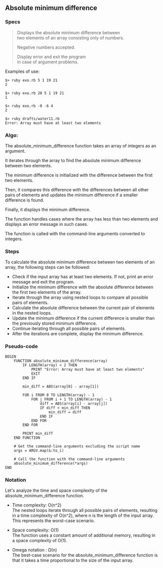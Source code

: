 ## Absolute minimum difference

### Specs

> Displays the absolute minimum difference between<br>
> two elements of an array consisting only of numbers.
> 
> Negative numbers accepted.
> 
> Display error and exit the program<br>
> in case of argument problems.

Examples of use:

```
$> ruby exo.rb 5 1 19 21
2
```
```
$> ruby exo.rb 20 5 1 19 21
1
```
```
$> ruby exo.rb -8 -6 4
2
```
```
$> ruby drafts/water11.rb
Error: Array must have at least two elements
```

### Algo:

The absolute_minimum_difference function takes an array of integers as an argument.

It iterates through the array to find the absolute minimum difference between two elements. 

The minimum difference is initialized with the difference between the first two elements.

Then, it compares this difference with the differences between all other pairs of elements and updates the minimum difference if a smaller difference is found.

Finally, it displays the minimum difference.

The function handles cases where the array has less than two elements and displays an error message in such cases.

The function is called with the command-line arguments converted to integers.

### Steps

To calculate the absolute minimum difference between two elements of an array, the following steps can be followed:

  
  - Check if the input array has at least two elements. If not, print an error message and exit the program.
  - Initialize the minimum difference with the absolute difference between the first two elements of the array.
  - Iterate through the array using nested loops to compare all possible pairs of elements.
  - Calculate the absolute difference between the current pair of elements in the nested loops.
  - Update the minimum difference if the current difference is smaller than the previously stored minimum difference.
  - Continue iterating through all possible pairs of elements.
  - After the iterations are complete, display the minimum difference.


### Pseudo-code

```
BEGIN
    FUNCTION absolute_minimum_difference(array)
        IF LENGTH(array) < 2 THEN
            PRINT "Error: Array must have at least two elements"
            EXIT
        END IF

        min_diff = ABS(array[0] - array[1])

        FOR i FROM 0 TO LENGTH(array) - 1
            FOR j FROM i + 1 TO LENGTH(array) - 1
                diff = ABS(array[i] - array[j])
                IF diff < min_diff THEN
                    min_diff = diff
                END IF
            END FOR
        END FOR

        PRINT min_diff
    END FUNCTION

    # Get the command-line arguments excluding the script name
    args = ARGV.map(&:to_i)

    # Call the function with the command-line arguments
    absolute_minimum_difference(*args)
END
```

### Notation

Let's analyze the time and space complexity of the absolute_minimum_difference function.

  - Time complexity: O(n^2)<br>
     The nested loops iterate through all possible pairs of elements, resulting in a time complexity of O(n^2), where n is the length of the input array. This represents the worst-case scenario.

  - Space complexity: O(1)<br>
    The function uses a constant amount of additional memory, resulting in a space complexity of O(1).

  - Omega notation : Ω(n)<br>
    The best-case scenario for the absolute_minimum_difference function is that it takes a time proportional to the size of the input array.